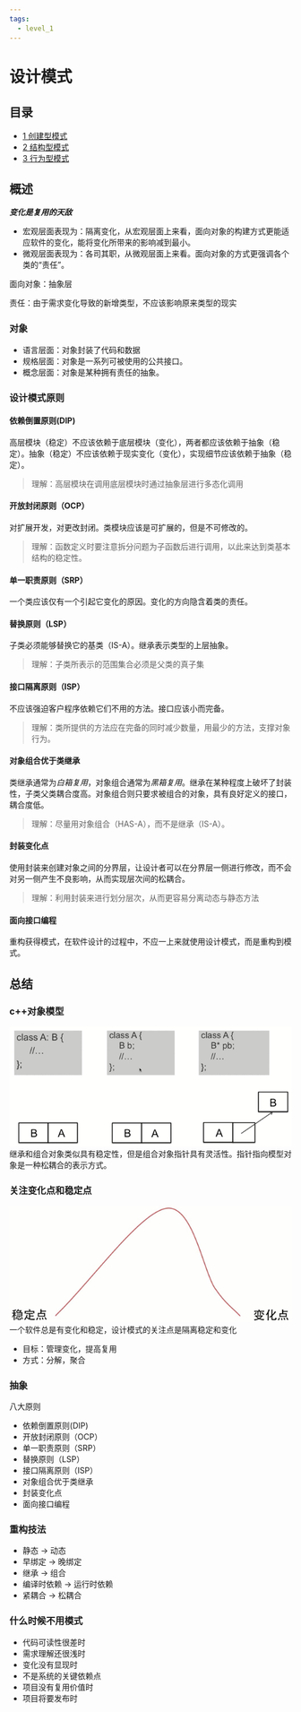```yaml
---
tags:
  - level_1
---
```

# 设计模式

## 目录

- [1 创建型模式](0204-设计模式/01-创建型模式/1%20创建型模式.md)
- [2 结构型模式](0204-设计模式/02-结构型模式/2%20结构型模式.md)
- [3 行为型模式](0204-设计模式/03-行为型模式/3%20行为型模式.md)

## 概述

***变化是复用的天敌***

- 宏观层面表现为：隔离变化，从宏观层面上来看，面向对象的构建方式更能适应软件的变化，能将变化所带来的影响减到最小。
- 微观层面表现为：各司其职，从微观层面上来看。面向对象的方式更强调各个类的“责任”。

面向对象：抽象层

责任：由于需求变化导致的新增类型，不应该影响原来类型的现实

### 对象

- 语言层面：对象封装了代码和数据
- 规格层面：对象是一系列可被使用的公共接口。
- 概念层面：对象是某种拥有责任的抽象。

### 设计模式原则

#### 依赖倒置原则(DIP)

高层模块（稳定）不应该依赖于底层模块（变化），两者都应该依赖于抽象（稳定）。抽象（稳定）不应该依赖于现实变化（变化），实现细节应该依赖于抽象（稳定）。

> 理解：高层模块在调用底层模块时通过抽象层进行多态化调用

#### 开放封闭原则（OCP）

对扩展开发，对更改封闭。类模块应该是可扩展的，但是不可修改的。

> 理解：函数定义时要注意拆分问题为子函数后进行调用，以此来达到类基本结构的稳定性。

#### 单一职责原则（SRP）

一个类应该仅有一个引起它变化的原因。变化的方向隐含着类的责任。

#### 替换原则（LSP）

子类必须能够替换它的基类（IS-A）。继承表示类型的上层抽象。

> 理解：子类所表示的范围集合必须是父类的真子集

#### 接口隔离原则（ISP）

不应该强迫客户程序依赖它们不用的方法。接口应该小而完备。

> 理解：类所提供的方法应在完备的同时减少数量，用最少的方法，支撑对象行为。

#### 对象组合优于类继承

类继承通常为*白箱复用*，对象组合通常为*黑箱复用*。继承在某种程度上破坏了封装性，子类父类耦合度高。对象组合则只要求被组合的对象，具有良好定义的接口，耦合度低。

> 理解：尽量用对象组合（HAS-A），而不是继承（IS-A）。

#### 封装变化点

使用封装来创建对象之间的分界层，让设计者可以在分界层一侧进行修改，而不会对另一侧产生不良影响，从而实现层次间的松耦合。

> 理解：利用封装来进行划分层次，从而更容易分离动态与静态方法

#### 面向接口编程

重构获得模式，在软件设计的过程中，不应一上来就使用设计模式，而是重构到模式。

## 总结

### c++对象模型

![image1](../attachment/png/7cb1d8128bfd4ad9b59665862f356dcb.png)
继承和组合对象类似具有稳定性，但是组合对象指针具有灵活性。指针指向模型对象是一种松耦合的表示方式。

### 关注变化点和稳定点

![image2](../attachment/png/e5a5dbe862964cc2bc81f5b01c6e9d52.png)
一个软件总是有变化和稳定，设计模式的关注点是隔离稳定和变化

- 目标：管理变化，提高复用
- 方式：分解，聚合

### 抽象

八大原则

- 依赖倒置原则(DIP)
- 开放封闭原则（OCP）
- 单一职责原则（SRP）
- 替换原则（LSP）
- 接口隔离原则（ISP）
- 对象组合优于类继承
- 封装变化点
- 面向接口编程

### 重构技法

- 静态 -> 动态
- 早绑定 -> 晚绑定
- 继承 -> 组合
- 编译时依赖 -> 运行时依赖
- 紧耦合 -> 松耦合

### 什么时候不用模式

- 代码可读性很差时
- 需求理解还很浅时
- 变化没有显现时
- 不是系统的关键依赖点
- 项目没有复用价值时
- 项目将要发布时
